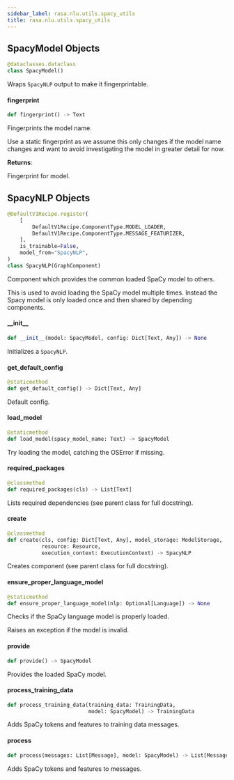 ```yaml
---
sidebar_label: rasa.nlu.utils.spacy_utils
title: rasa.nlu.utils.spacy_utils
---
```

## SpacyModel Objects

```python
@dataclasses.dataclass
class SpacyModel()
```

Wraps `SpacyNLP` output to make it fingerprintable.

#### fingerprint

```python
def fingerprint() -> Text
```

Fingerprints the model name.

Use a static fingerprint as we assume this only changes if the model name
changes and want to avoid investigating the model in greater detail for now.

**Returns**:

  Fingerprint for model.

## SpacyNLP Objects

```python
@DefaultV1Recipe.register(
    [
        DefaultV1Recipe.ComponentType.MODEL_LOADER,
        DefaultV1Recipe.ComponentType.MESSAGE_FEATURIZER,
    ],
    is_trainable=False,
    model_from="SpacyNLP",
)
class SpacyNLP(GraphComponent)
```

Component which provides the common loaded SpaCy model to others.

This is used to avoid loading the SpaCy model multiple times. Instead the Spacy
model is only loaded once and then shared by depending components.

#### \_\_init\_\_

```python
def __init__(model: SpacyModel, config: Dict[Text, Any]) -> None
```

Initializes a `SpacyNLP`.

#### get\_default\_config

```python
@staticmethod
def get_default_config() -> Dict[Text, Any]
```

Default config.

#### load\_model

```python
@staticmethod
def load_model(spacy_model_name: Text) -> SpacyModel
```

Try loading the model, catching the OSError if missing.

#### required\_packages

```python
@classmethod
def required_packages(cls) -> List[Text]
```

Lists required dependencies (see parent class for full docstring).

#### create

```python
@classmethod
def create(cls, config: Dict[Text, Any], model_storage: ModelStorage,
           resource: Resource,
           execution_context: ExecutionContext) -> SpacyNLP
```

Creates component (see parent class for full docstring).

#### ensure\_proper\_language\_model

```python
@staticmethod
def ensure_proper_language_model(nlp: Optional[Language]) -> None
```

Checks if the SpaCy language model is properly loaded.

Raises an exception if the model is invalid.

#### provide

```python
def provide() -> SpacyModel
```

Provides the loaded SpaCy model.

#### process\_training\_data

```python
def process_training_data(training_data: TrainingData,
                          model: SpacyModel) -> TrainingData
```

Adds SpaCy tokens and features to training data messages.

#### process

```python
def process(messages: List[Message], model: SpacyModel) -> List[Message]
```

Adds SpaCy tokens and features to messages.

